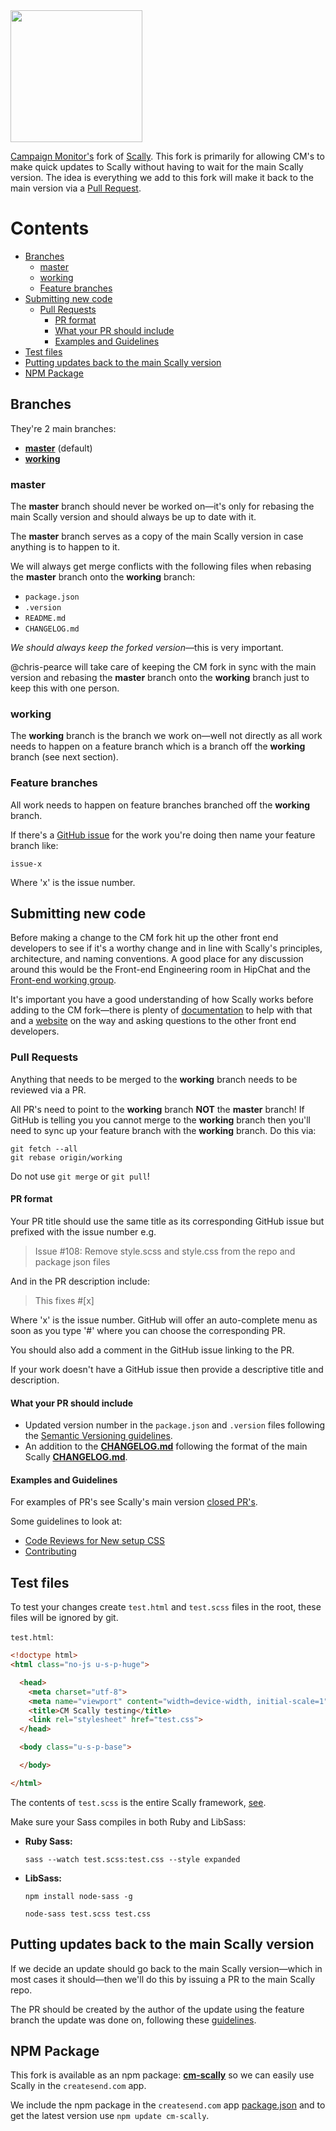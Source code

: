 <img src="https://dl.dropboxusercontent.com/s/anlzedtpekcnla7/logo.png" width="211">

[Campaign Monitor's](https://www.campaignmonitor.com/) fork of
[Scally](https://github.com/chris-pearce/scally). This fork is primarily for
allowing CM's to make quick updates to Scally without having to wait for the
main Scally version. The idea is everything we add to this fork will make it
back to the main version via a [Pull Request](https://help.github.com/articles/using-pull-requests/).




# Contents

- [Branches](#branches)
  - [master](#master)
  - [working](#working)
  - [Feature branches](#feature-branches)
- [Submitting new code](#submitting-new-code)
  - [Pull Requests](#pull-requests)
    - [PR format](#pr-format)
    - [What your PR should include](#what-your-pr-should-include)
    - [Examples and Guidelines](#examples-and-guidelines)
- [Test files](#test-files)
- [Putting updates back to the main Scally version](#putting-updates-back-to-the-main-scally-version)
- [NPM Package](#npm-package)




## Branches

They're 2 main branches:

- [**master**](https://github.com/campaignmonitor/scally/tree/master) (default)
- [**working**](https://github.com/campaignmonitor/scally/tree/working)

### master

The **master** branch should never be worked on—it's only for rebasing the main
Scally version and should always be up to date with it.

The **master** branch serves as a copy of the main Scally version in case
anything is to happen to it.

We will always get merge conflicts with the following files when rebasing the
**master** branch onto the **working** branch:

- `package.json`
- `.version`
- `README.md`
- `CHANGELOG.md`

*We should always keep the forked version*—this is very important.

@chris-pearce will take care of keeping the CM fork in sync with the main
version and rebasing the **master** branch onto the **working** branch just to
keep this with one person.

### working

The **working** branch is the branch we work on—well not directly as all work
needs to happen on a feature branch which is a branch off the **working**
branch (see next section).

### Feature branches

All work needs to happen on feature branches branched off the **working**
branch.

If there's a [GitHub issue](https://github.com/campaignmonitor/scally/issues)
for the work you're doing then name your feature branch like:

```
issue-x
```

Where 'x' is the issue number.




## Submitting new code

Before making a change to the CM fork hit up the other front end developers to
see if it's a worthy change and in line with Scally's principles, architecture,
and naming conventions. A good place for any discussion around this would be
the Front-end Engineering room in HipChat and the [Front-end working group](https://campmon.com/wiki/display/DEV/Front-end+working+group).

It's important you have a good understanding of how Scally works before adding
to the CM fork—there is plenty of [documentation](https://github.com/chris-pearce/scally/blob/master/README.md)
to help with that and a [website](http://scally.chris-pearce.me/) on the way
and asking questions to the other front end developers.

### Pull Requests

Anything that needs to be merged to the **working** branch needs to be
reviewed via a PR.

All PR's need to point to the **working** branch **NOT** the **master**
branch! If GitHub is telling you you cannot merge to the **working** branch
then you'll need to sync up your feature branch with the **working** branch.
Do this via:

```
git fetch --all
git rebase origin/working
```

Do not use `git merge` or `git pull`!

#### PR format

Your PR title should use the same title as its corresponding GitHub issue but
prefixed with the issue number e.g.

> Issue #108: Remove style.scss and style.css from the repo and package json
files

And in the PR description include:

> This fixes #[x]

Where 'x' is the issue number. GitHub will offer an auto-complete menu as soon
as you type '#' where you can choose the corresponding PR.

You should also add a comment in the GitHub issue linking to the PR.

If your work doesn't have a GitHub issue then provide a descriptive title and
description.

#### What your PR should include

- Updated version number in the `package.json` and `.version` files following
  the [Semantic Versioning guidelines](http://semver.org/).
- An addition to the [**CHANGELOG.md**](https://github.com/campaignmonitor/scally/blob/working/CHANGELOG.md)
  following the format of the main Scally [**CHANGELOG.md**](https://github.com/chris-pearce/scally/blob/master/CHANGELOG.md).

#### Examples and Guidelines

For examples of PR's see Scally's main version [closed PR's](https://github.com/chris-pearce/scally/pulls?q=is%3Apr+is%3Aclosed).

Some guidelines to look at:

- [Code Reviews for New setup CSS](https://campmon.com/wiki/display/DEV/Code+Reviews+for+New+setup+CSS)
- [Contributing](https://github.com/chris-pearce/scally#contributing)




## Test files

To test your changes create `test.html` and `test.scss` files in the root,
these files will be ignored by git.

`test.html`:

```html
<!doctype html>
<html class="no-js u-s-p-huge">

  <head>
    <meta charset="utf-8">
    <meta name="viewport" content="width=device-width, initial-scale=1">
    <title>CM Scally testing</title>
    <link rel="stylesheet" href="test.css">
  </head>

  <body class="u-s-p-base">

  </body>

</html>
```

The contents of `test.scss` is the entire Scally framework, [see](https://github.com/chris-pearce/scally#sample-master-stylesheet).

Make sure your Sass compiles in both Ruby and LibSass:

- **Ruby Sass:**

  `sass --watch test.scss:test.css --style expanded`
- **LibSass:**

  `npm install node-sass -g`

  `node-sass test.scss test.css`




## Putting updates back to the main Scally version

If we decide an update should go back to the main Scally version—which in most
cases it should—then we'll do this by issuing a PR to the main Scally repo.

The PR should be created by the author of the update using the feature branch
the update was done on, following these [guidelines](https://github.com/chris-pearce/scally#submitting-code-to-scally).




## NPM Package

This fork is available as an npm package: [**cm-scally**](https://www.npmjs.com/package/cm-scally)
so we can easily use Scally in the `createsend.com` app.

We include the npm package in the `createsend.com` app [package.json](https://git.campmon.com/Freshview/createsend.com/blob/master/build/package.json)
and to get the latest version use `npm update cm-scally`.
